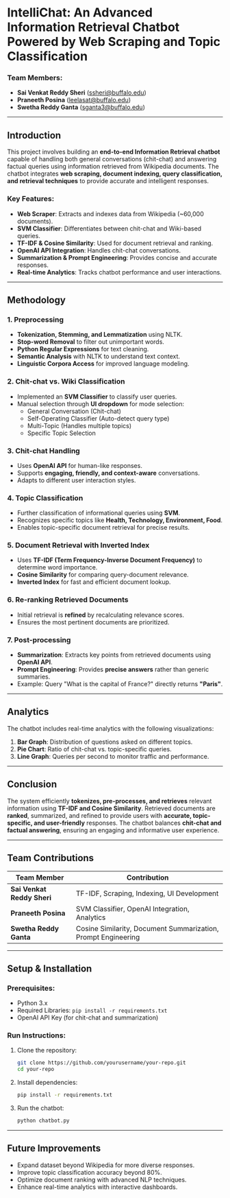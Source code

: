 # IntelliChat: An Advanced Information Retrieval Chatbot Powered by Web Scraping and Topic Classification

### Team Members:
- **Sai Venkat Reddy Sheri** (ssheri@buffalo.edu)
- **Praneeth Posina** (leelasat@buffalo.edu)
- **Swetha Reddy Ganta** (sganta3@buffalo.edu)

---

## Introduction

This project involves building an **end-to-end Information Retrieval chatbot** capable of handling both general conversations (chit-chat) and answering factual queries using information retrieved from Wikipedia documents. The chatbot integrates **web scraping, document indexing, query classification, and retrieval techniques** to provide accurate and intelligent responses.

### Key Features:
- **Web Scraper**: Extracts and indexes data from Wikipedia (~60,000 documents).
- **SVM Classifier**: Differentiates between chit-chat and Wiki-based queries.
- **TF-IDF & Cosine Similarity**: Used for document retrieval and ranking.
- **OpenAI API Integration**: Handles chit-chat conversations.
- **Summarization & Prompt Engineering**: Provides concise and accurate responses.
- **Real-time Analytics**: Tracks chatbot performance and user interactions.

---

## Methodology

### 1. **Preprocessing**
- **Tokenization, Stemming, and Lemmatization** using NLTK.
- **Stop-word Removal** to filter out unimportant words.
- **Python Regular Expressions** for text cleaning.
- **Semantic Analysis** with NLTK to understand text context.
- **Linguistic Corpora Access** for improved language modeling.

### 2. **Chit-chat vs. Wiki Classification**
- Implemented an **SVM Classifier** to classify user queries.
- Manual selection through **UI dropdown** for mode selection:
  - General Conversation (Chit-chat)
  - Self-Operating Classifier (Auto-detect query type)
  - Multi-Topic (Handles multiple topics)
  - Specific Topic Selection

### 3. **Chit-chat Handling**
- Uses **OpenAI API** for human-like responses.
- Supports **engaging, friendly, and context-aware** conversations.
- Adapts to different user interaction styles.

### 4. **Topic Classification**
- Further classification of informational queries using **SVM**.
- Recognizes specific topics like **Health, Technology, Environment, Food**.
- Enables topic-specific document retrieval for precise results.

### 5. **Document Retrieval with Inverted Index**
- Uses **TF-IDF (Term Frequency-Inverse Document Frequency)** to determine word importance.
- **Cosine Similarity** for comparing query-document relevance.
- **Inverted Index** for fast and efficient document lookup.

### 6. **Re-ranking Retrieved Documents**
- Initial retrieval is **refined** by recalculating relevance scores.
- Ensures the most pertinent documents are prioritized.

### 7. **Post-processing**
- **Summarization**: Extracts key points from retrieved documents using **OpenAI API**.
- **Prompt Engineering**: Provides **precise answers** rather than generic summaries.
- Example: Query "What is the capital of France?" directly returns **"Paris"**.

---

## Analytics
The chatbot includes real-time analytics with the following visualizations:
1. **Bar Graph**: Distribution of questions asked on different topics.
2. **Pie Chart**: Ratio of chit-chat vs. topic-specific queries.
3. **Line Graph**: Queries per second to monitor traffic and performance.

---

## Conclusion
The system efficiently **tokenizes, pre-processes, and retrieves** relevant information using **TF-IDF and Cosine Similarity**. Retrieved documents are **ranked**, summarized, and refined to provide users with **accurate, topic-specific, and user-friendly** responses. The chatbot balances **chit-chat and factual answering**, ensuring an engaging and informative user experience.

---

## Team Contributions
| Team Member | Contribution |
|-------------|-------------|
| **Sai Venkat Reddy Sheri** | TF-IDF, Scraping, Indexing, UI Development |
| **Praneeth Posina** | SVM Classifier, OpenAI Integration, Analytics |
| **Swetha Reddy Ganta** | Cosine Similarity, Document Summarization, Prompt Engineering |

---

## Setup & Installation
### Prerequisites:
- Python 3.x
- Required Libraries: `pip install -r requirements.txt`
- OpenAI API Key (for chit-chat and summarization)

### Run Instructions:
1. Clone the repository:
   ```bash
   git clone https://github.com/yourusername/your-repo.git
   cd your-repo
   ```
2. Install dependencies:
   ```bash
   pip install -r requirements.txt
   ```
3. Run the chatbot:
   ```bash
   python chatbot.py
   ```

---

## Future Improvements
- Expand dataset beyond Wikipedia for more diverse responses.
- Improve topic classification accuracy beyond 80%.
- Optimize document ranking with advanced NLP techniques.
- Enhance real-time analytics with interactive dashboards.
